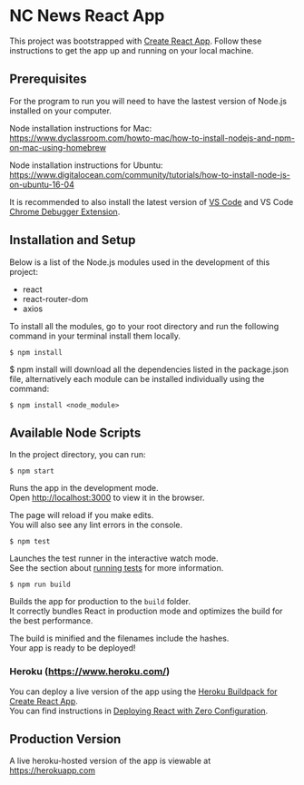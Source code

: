 # NC News React App

This project was bootstrapped with [Create React App](https://github.com/facebook/create-react-app). Follow these instructions to get the app up and running on your local machine.

## Prerequisites
For the program to run you will need to have the lastest version of Node.js installed on your computer.

Node installation instructions for Mac: https://www.dyclassroom.com/howto-mac/how-to-install-nodejs-and-npm-on-mac-using-homebrew

Node installation instructions for Ubuntu: 
https://www.digitalocean.com/community/tutorials/how-to-install-node-js-on-ubuntu-16-04

It is recommended to also install the latest version of [VS Code](https://code.visualstudio.com) and VS Code [Chrome Debugger Extension](https://marketplace.visualstudio.com/items?itemName=msjsdiag.debugger-for-chrome).

## Installation and Setup
Below is a list of the Node.js modules used in the development of this project:

* react
* react-router-dom
* axios

To install all the modules, go to your root directory and run the following command in your terminal install them locally.

```http
$ npm install
```
$ npm install will download all the dependencies listed in the package.json file, alternatively each module can be installed individually using the command:
```http
$ npm install <node_module> 
```

## Available Node Scripts

In the project directory, you can run:
```https
$ npm start
```

Runs the app in the development mode.<br>
Open [http://localhost:3000](http://localhost:3000) to view it in the browser.

The page will reload if you make edits.<br>
You will also see any lint errors in the console.

```https
$ npm test
```

Launches the test runner in the interactive watch mode.<br>
See the section about [running tests](#running-tests) for more information.

```https
$ npm run build
```

Builds the app for production to the `build` folder.<br>
It correctly bundles React in production mode and optimizes the build for the best performance.

The build is minified and the filenames include the hashes.<br>
Your app is ready to be deployed!

### Heroku (https://www.heroku.com/)

You can deploy a live version of the app using the [Heroku Buildpack for Create React App](https://github.com/mars/create-react-app-buildpack).<br>
You can find instructions in [Deploying React with Zero Configuration](https://blog.heroku.com/deploying-react-with-zero-configuration).

## Production Version

A live heroku-hosted version of the app is viewable at https://herokuapp.com
